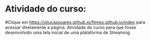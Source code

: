 # Atividade do curso:
#Clique em https://oilucassoares.github.io/filmes.github.io/index para acessar diretamente a página.
Atividade do curso para que fosse desenvolvido uma tela inicial de uma plataforma de Streaming
